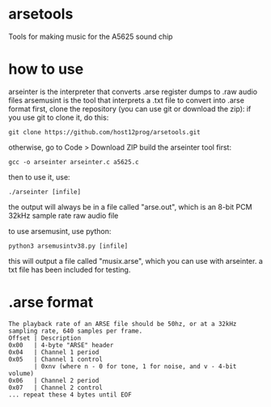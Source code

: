 # arsetools
Tools for making music for the A5625 sound chip
# how to use
arseinter is the interpreter that converts .arse register dumps to .raw audio files
arsemusint is the tool that interprets a .txt file to convert into .arse format
first, clone the repository (you can use git or download the zip):
if you use git to clone it, do this:
```
git clone https://github.com/host12prog/arsetools.git
```
otherwise, go to Code > Download ZIP
build the arseinter tool first:
```
gcc -o arseinter arseinter.c a5625.c
```
then to use it, use:
```
./arseinter [infile]
```
the output will always be in a file called "arse.out", which is an 8-bit PCM 32kHz sample rate raw audio file

to use arsemusint, use python:
```
python3 arsemusintv38.py [infile]
```
this will output a file called "musix.arse", which you can use with arseinter.
a txt file has been included for testing.

# .arse format
```
The playback rate of an ARSE file should be 50hz, or at a 32kHz sampling rate, 640 samples per frame.
Offset | Description
0x00   | 4-byte "ARSE" header
0x04   | Channel 1 period
0x05   | Channel 1 control
       | 0xnv (where n - 0 for tone, 1 for noise, and v - 4-bit volume)
0x06   | Channel 2 period
0x07   | Channel 2 control
... repeat these 4 bytes until EOF
```
